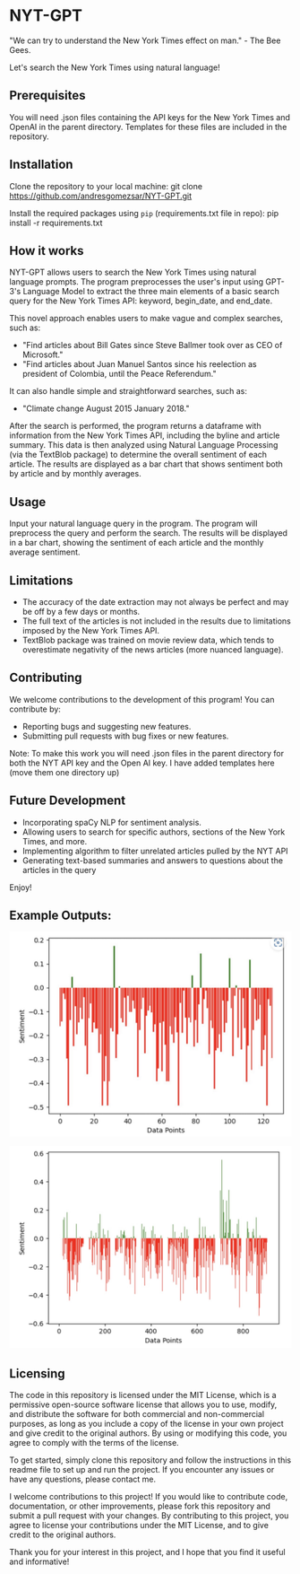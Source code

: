 # NYT-GPT
"We can try to understand the New York Times effect on man." - The Bee Gees.


Let's search the New York Times using natural language!

## Prerequisites
You will need .json files containing the API keys for the New York Times and OpenAI in the parent directory. Templates for these files are included in the repository.

## Installation
Clone the repository to your local machine:
git clone https://github.com/andresgomezsar/NYT-GPT.git

Install the required packages using `pip` (requirements.txt file in repo):
pip install -r requirements.txt

## How it works
NYT-GPT allows users to search the New York Times using natural language prompts. The program preprocesses the user's input using GPT-3's Language Model to extract the three main elements of a basic search query for the New York Times API: keyword, begin_date, and end_date.

This novel approach enables users to make vague and complex searches, such as:

- "Find articles about Bill Gates since Steve Ballmer took over as CEO of Microsoft."
- "Find articles about Juan Manuel Santos since his reelection as president of Colombia, until the Peace Referendum."

It can also handle simple and straightforward searches, such as:

- "Climate change August 2015 January 2018."

After the search is performed, the program returns a dataframe with information from the New York Times API, including the byline and article summary. This data is then analyzed using Natural Language Processing (via the TextBlob package) to determine the overall sentiment of each article. The results are displayed as a bar chart that shows sentiment both by article and by monthly averages.

## Usage
Input your natural language query in the program.
The program will preprocess the query and perform the search.
The results will be displayed in a bar chart, showing the sentiment of each article and the monthly average sentiment.

## Limitations
- The accuracy of the date extraction may not always be perfect and may be off by a few days or months.
- The full text of the articles is not included in the results due to limitations imposed by the New York Times API.
- TextBlob package was trained on movie review data, which tends to overestimate negativity of the news articles (more nuanced language).

## Contributing
We welcome contributions to the development of this program! You can contribute by:

- Reporting bugs and suggesting new features.
- Submitting pull requests with bug fixes or new features.

Note: To make this work you will need .json files in the parent directory for both the NYT API key and the Open AI key. I have added templates here (move them one directory up)

## Future Development
- Incorporating spaCy NLP for sentiment analysis.
- Allowing users to search for specific authors, sections of the New York Times, and more.
- Implementing algorithm to filter unrelated articles pulled by the NYT API
- Generating text-based summaries and answers to questions about the articles in the query

Enjoy!

## Example Outputs:
![Sentiment Graph](https://github.com/andresgomezsar/NYT-GPT/blob/main/NYT_GPT_Output1.jpg?raw=true)

![Sentiment Graph](https://github.com/andresgomezsar/NYT-GPT/blob/main/NYT_GPT_Output2.jpg?raw=true)


## Licensing
The code in this repository is licensed under the MIT License, which is a permissive open-source software license that allows you to use, modify, and distribute the software for both commercial and non-commercial purposes, as long as you include a copy of the license in your own project and give credit to the original authors. By using or modifying this code, you agree to comply with the terms of the license.

To get started, simply clone this repository and follow the instructions in this readme file to set up and run the project. If you encounter any issues or have any questions, please contact me.

I welcome contributions to this project! If you would like to contribute code, documentation, or other improvements, please fork this repository and submit a pull request with your changes. By contributing to this project, you agree to license your contributions under the MIT License, and to give credit to the original authors.

Thank you for your interest in this project, and I hope that you find it useful and informative!


